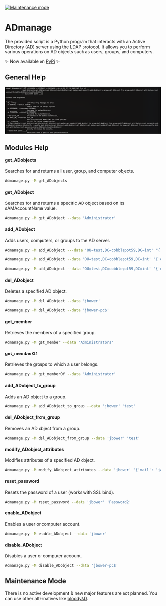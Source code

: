 [![Maintenance mode](https://img.shields.io/badge/maintenance_mode-%F0%9F%9A%A7-grey.svg?labelColor=orange)](https://github.com/CobblePot59/ADmanage#maintenance-mode)

# ADmanage

The provided script is a Python program that interacts with an Active Directory (AD) server using the LDAP protocol. It allows you to perform various operations on AD objects such as users, groups, and computers.

:sparkles: Now available on [PyPi](https://pypi.org/project/ADmanage/) :sparkles:

## General Help
![alt text](https://raw.githubusercontent.com/CobblePot59/ADmanage/main/pictures/ADmanage.png)

## Modules Help
#### get_ADobjects
Searches for and returns all user, group, and computer objects.
```sh
Admanage.py -M get_ADobjects
```
#### get_ADobject
Searches for and returns a specific AD object based on its sAMAccountName value.
```sh
Admanage.py -M get_ADobject --data 'Administrator'
```
#### add_ADobject
Adds users, computers, or groups to the AD server.
```sh
Admanage.py -M add_ADobject ---data 'OU=test,DC=cobblepot59,DC=int' "{'objectClass': 'user', 'givenName': 'Jack', 'sn': 'Bower', 'password': 'Password1'}"
```
```sh
Admanage.py -M add_ADobject --data 'OU=test,DC=cobblepot59,DC=int' "{'objectClass': 'computer', 'cn': 'jbower-pc'}"
```
```sh
Admanage.py -M add_ADobject --data 'OU=test,DC=cobblepot59,DC=int' "{'objectClass': 'group', 'cn': '24hChrono'}"
```
#### del_ADobject
Deletes a specified AD object.
```sh
Admanage.py -M del_ADobject --data 'jbower'
```
```sh
Admanage.py -M del_ADobject --data 'jbower-pc$'
```
#### get_member
Retrieves the members of a specified group.
```sh
Admanage.py -M get_member --data 'Administrators'
```
#### get_memberOf
Retrieves the groups to which a user belongs.
```sh
Admanage.py -M get_memberOf --data 'Administrator'
```
#### add_ADobject_to_group
Adds an AD object to a group.
```sh
Admanage.py -M add_ADobject_to_group --data 'jbower' 'test'
```
#### del_ADobject_from_group
Removes an AD object from a group.
```sh
Admanage.py -M del_ADobject_from_group --data 'jbower' 'test'
```
#### modify_ADobject_attributes
Modifies attributes of a specified AD object.
```sh
Admanage.py -M modify_ADobject_attributes --data 'jbower' "{'mail': 'jack.bower@cobblepot59.int'}"
```
#### reset_password
Resets the password of a user (works with SSL bind).
```sh
Admanage.py -M reset_password --data 'jbower' 'Password2'
```
#### enable_ADobject
Enables a user or computer account.
```sh
Admanage.py -M enable_ADobject --data 'jbower'
```
#### disable_ADobject
Disables a user or computer account.
```sh
Admanage.py -M disable_ADobject --data 'jbower-pc$'
```

## Maintenance Mode
There is no active development & new major features are not planned.
You can use other alternatives like [bloodyAD](https://github.com/CravateRouge/bloodyAD).

